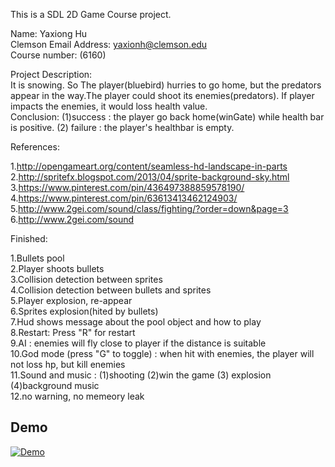 This is a SDL 2D Game Course project. 

Name: Yaxiong Hu
</br>Clemson Email Address: yaxionh@clemson.edu
</br>Course number: (6160)

Project Description:
</br>It is snowing. So The player(bluebird) hurries to go home, but the predators appear in the way.The player could shoot its enemies(predators). If player impacts the enemies, it would loss health value.
</br>Conclusion: (1)success : the player go back home(winGate) while health bar is positive. (2) failure : the player's healthbar is empty.

References:

1.http://opengameart.org/content/seamless-hd-landscape-in-parts
</br>2.http://spritefx.blogspot.com/2013/04/sprite-background-sky.html
</br>3.https://www.pinterest.com/pin/436497388859578190/
</br>4.https://www.pinterest.com/pin/63613413462124903/
</br>5.http://www.2gei.com/sound/class/fighting/?order=down&page=3
</br>6.http://www.2gei.com/sound

Finished:

1.Bullets pool
</br>2.Player shoots bullets
</br>3.Collision detection between sprites
</br>4.Collision detection between bullets and sprites 
</br>5.Player explosion, re-appear
</br>6.Sprites explosion(hited by bullets)
</br>7.Hud shows message about the pool object and how to play
</br>8.Restart: Press "R" for restart
</br>9.AI : enemies will fly close to player if the distance is suitable
</br>10.God mode (press "G" to toggle) : when hit with enemies, the player will not loss hp, but kill enemies
</br>11.Sound and music : (1)shooting (2)win the game (3) explosion (4)background music 
</br>12.no warning, no memeory leak

## Demo

[![Demo](gameDemo.gif)](https://webapp.cs.clemson.edu/~yaxionh/game.mp4)